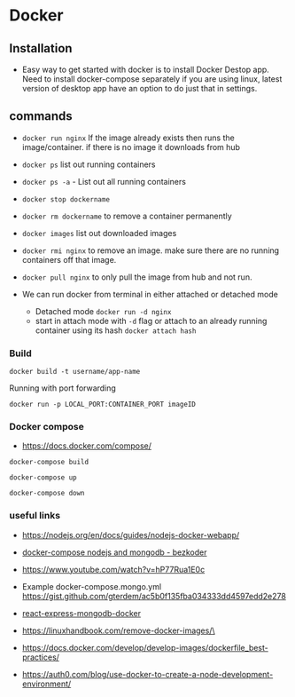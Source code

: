 # Docker

## Installation

- Easy way to get started with docker is to install Docker Destop app. Need to install docker-compose separately if you are using linux, latest version of desktop app have an option to do just that in settings. 

  

## commands

- `docker run nginx` If the image already exists then runs the image/container. if there is no image it downloads from hub
- `docker ps` list out running containers
- `docker ps -a`   - List out all running containers
- `docker stop dockername`
- `docker rm dockername` to remove a container permanently
- `docker images` list out downloaded images
- `docker rmi nginx` to remove an image. make sure there are no running containers off that image.
- `docker pull nginx` to only pull the image from hub and not run.

- We can run docker from terminal in either attached or detached mode
  - Detached mode  `docker run -d nginx`
  - start in attach mode with `-d` flag or attach to an already running container using its hash `docker attach hash`



### Build 

`docker build -t username/app-name`

Running with port forwarding

`docker run -p LOCAL_PORT:CONTAINER_PORT imageID`



### Docker compose

- https://docs.docker.com/compose/

`docker-compose build`

`docker-compose up`

`docker-compose down`





### useful links

- https://nodejs.org/en/docs/guides/nodejs-docker-webapp/

- [docker-compose nodejs and mongodb - bezkoder](https://www.bezkoder.com/docker-compose-nodejs-mongodb/)
- https://www.youtube.com/watch?v=hP77Rua1E0c

- Example docker-compose.mongo.yml https://gist.github.com/gterdem/ac5b0f135fba034333dd4597edd2e278
- [react-express-mongodb-docker](https://www.freecodecamp.org/news/create-a-fullstack-react-express-mongodb-app-using-docker-c3e3e21c4074/)
- https://linuxhandbook.com/remove-docker-images/\
- https://docs.docker.com/develop/develop-images/dockerfile_best-practices/
- https://auth0.com/blog/use-docker-to-create-a-node-development-environment/

